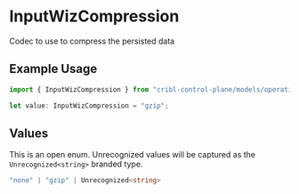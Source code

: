 # InputWizCompression

Codec to use to compress the persisted data

## Example Usage

```typescript
import { InputWizCompression } from "cribl-control-plane/models/operations";

let value: InputWizCompression = "gzip";
```

## Values

This is an open enum. Unrecognized values will be captured as the `Unrecognized<string>` branded type.

```typescript
"none" | "gzip" | Unrecognized<string>
```